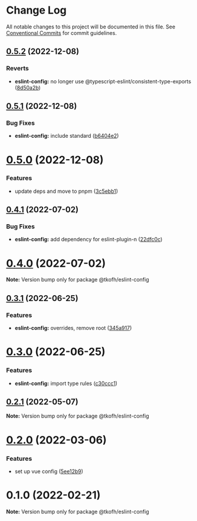 # Change Log

All notable changes to this project will be documented in this file.
See [Conventional Commits](https://conventionalcommits.org) for commit guidelines.

## [0.5.2](https://github.com/tkofh/eslint-config/compare/@tkofh/eslint-config@0.5.1...@tkofh/eslint-config@0.5.2) (2022-12-08)


### Reverts

* **eslint-config:** no longer use @typescript-eslint/consistent-type-exports ([8d50a2b](https://github.com/tkofh/eslint-config/commit/8d50a2bcbee9d1756ffaf7f9336d2d1a2a2a9cee))





## [0.5.1](https://github.com/tkofh/eslint-config/compare/@tkofh/eslint-config@0.5.0...@tkofh/eslint-config@0.5.1) (2022-12-08)


### Bug Fixes

* **eslint-config:** include standard ([b6404e2](https://github.com/tkofh/eslint-config/commit/b6404e22567f738c4c2278135e88ef73bef5eea4))





# [0.5.0](https://github.com/tkofh/eslint-config/compare/@tkofh/eslint-config@0.4.1...@tkofh/eslint-config@0.5.0) (2022-12-08)


### Features

* update deps and move to pnpm ([3c5ebb1](https://github.com/tkofh/eslint-config/commit/3c5ebb11d508b17870e6eaf98b305fc73fcf16ad))





## [0.4.1](https://github.com/tkofh/eslint-config/compare/@tkofh/eslint-config@0.4.0...@tkofh/eslint-config@0.4.1) (2022-07-02)


### Bug Fixes

* **eslint-config:** add dependency for eslint-plugin-n ([22dfc0c](https://github.com/tkofh/eslint-config/commit/22dfc0c9d15a13d99e91c51bf352e5f7ca3723fb))





# [0.4.0](https://github.com/tkofh/eslint-config/compare/@tkofh/eslint-config@0.3.1...@tkofh/eslint-config@0.4.0) (2022-07-02)

**Note:** Version bump only for package @tkofh/eslint-config





## [0.3.1](https://github.com/tkofh/eslint-config/compare/@tkofh/eslint-config@0.3.0...@tkofh/eslint-config@0.3.1) (2022-06-25)


### Features

* **eslint-config:** overrides, remove root ([345a917](https://github.com/tkofh/eslint-config/commit/345a917868b9db6c1ffc3aff3f77740d507547c1))





# [0.3.0](https://github.com/tkofh/eslint-config/compare/@tkofh/eslint-config@0.2.1...@tkofh/eslint-config@0.3.0) (2022-06-25)


### Features

* **eslint-config:** import type rules ([c30ccc1](https://github.com/tkofh/eslint-config/commit/c30ccc1cf201a1a3618450a2c2976c2d6bf7b0f1))





## [0.2.1](https://github.com/tkofh/eslint-config/compare/@tkofh/eslint-config@0.2.0...@tkofh/eslint-config@0.2.1) (2022-05-07)

**Note:** Version bump only for package @tkofh/eslint-config





# [0.2.0](https://github.com/tkofh/eslint-config/compare/@tkofh/eslint-config@0.1.0...@tkofh/eslint-config@0.2.0) (2022-03-06)


### Features

* set up vue config ([5ee12b9](https://github.com/tkofh/eslint-config/commit/5ee12b95fbcc16dcefb72e2236faa17a477cc0d9))





# 0.1.0 (2022-02-21)

**Note:** Version bump only for package @tkofh/eslint-config

